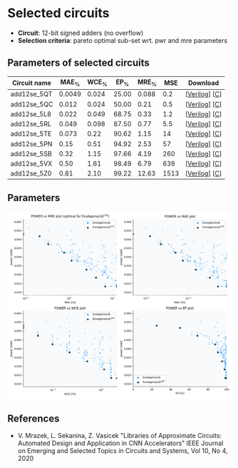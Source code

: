 
Selected circuits
===================
 - **Circuit**: 12-bit signed adders (no overflow)
 - **Selection criteria**: pareto optimal sub-set wrt. pwr and mre parameters

Parameters of selected circuits
----------------------------

| Circuit name | MAE<sub>%</sub> | WCE<sub>%</sub> | EP<sub>%</sub> | MRE<sub>%</sub> | MSE | Download |
| --- |  --- | --- | --- | --- | --- | --- | 
| add12se_5QT | 0.0049 | 0.024 | 25.00 | 0.088 | 0.2 |  [[Verilog](add12se_5QT.v)]  [[C](add12se_5QT.c)] |
| add12se_5QC | 0.012 | 0.024 | 50.00 | 0.21 | 0.5 |  [[Verilog](add12se_5QC.v)]  [[C](add12se_5QC.c)] |
| add12se_5L8 | 0.022 | 0.049 | 68.75 | 0.33 | 1.2 |  [[Verilog](add12se_5L8.v)]  [[C](add12se_5L8.c)] |
| add12se_5RL | 0.049 | 0.098 | 87.50 | 0.77 | 5.5 |  [[Verilog](add12se_5RL.v)]  [[C](add12se_5RL.c)] |
| add12se_5TE | 0.073 | 0.22 | 90.62 | 1.15 | 14 |  [[Verilog](add12se_5TE.v)]  [[C](add12se_5TE.c)] |
| add12se_5PN | 0.15 | 0.51 | 94.92 | 2.53 | 57 |  [[Verilog](add12se_5PN.v)]  [[C](add12se_5PN.c)] |
| add12se_5SB | 0.32 | 1.15 | 97.66 | 4.19 | 260 |  [[Verilog](add12se_5SB.v)]  [[C](add12se_5SB.c)] |
| add12se_5VX | 0.50 | 1.61 | 98.49 | 6.79 | 639 |  [[Verilog](add12se_5VX.v)]  [[C](add12se_5VX.c)] |
| add12se_5Z0 | 0.81 | 2.10 | 99.22 | 12.63 | 1513 |  [[Verilog](add12se_5Z0.v)]  [[C](add12se_5Z0.c)] |
    
Parameters
--------------
![Parameters figure](fig.png)

References
--------------
   - V. Mrazek, L. Sekanina, Z. Vasicek "Libraries of Approximate Circuits: Automated Design and Application in CNN Accelerators" IEEE Journal on Emerging and Selected Topics in Circuits and Systems, Vol 10, No 4, 2020

             